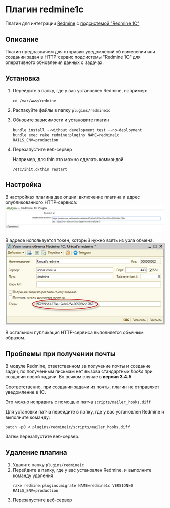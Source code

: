 # Плагин redmine1c
Плагин для интеграции [Redmine](https://www.redmine.org/) с [подсистемой "Redmine 1C"](https://zfilin.org.ua/link/redmine_1c)

## Описание
Плагин предназначем для отправки уведомлений об изменении или создании задач в HTTP-сервис подсистемы "Redmine 1С" для оперативного обновления данных о задачах.

## Установка
1. Перейдите в папку, где у вас установлен Redmine, например:
   ```
   cd /var/www/redmine
   ```
2. Распакуйте файлы в папку `plugins/redmine1c`
3. Обновите зависимости и установите плагин
   ```
   bundle install --without development test --no-deployment
   bundle exec rake redmine:plugins NAME=redmine1c RAILS_ENV=production
   ```
4. Перезапустите веб-сервер

   Например, для thin это можно сделать коммандой
   ```
   /etc/init.d/thin restart 
   ```
## Настройка
В настройках плагина две опции: включение плагина и адрес опубликованного HTTP-сервиса:
![Настройки плагина](https://raw.githubusercontent.com/zfilin/redmine1c/master/doc/fig1.png)

В адресе используется токен, который нужно взять из узла обмена:
![Где находится токен](https://raw.githubusercontent.com/zfilin/redmine1c/master/doc/fig2.png)

В остальном публикация HTTP-сервиса выполняется обычным образом.

## Проблемы при получении почты
В модуле Redmine, ответственном за получение почты и создание задач, по полученным письмам нет вызова стандартных *hooks* при создании новой задачи. Во всяком случае в **версии 3.4.5**

Соответственно, при создании задачи из почты, плагин не отправляет уведомление в 1С.

Это можно исправить с помощью патча `scripts/mailer_hooks.diff`

Для установки патча перейдите в папку, где у вас установлен Redmine и выполните команду:
```
patch -p0 < plugins/redmine1c/scripts/mailer_hooks.diff
```
Затем перезапустите веб-сервер.

## Удаление плагина
1. Удалите папку `plugins/redmine1c`
2. Перейдите в папку, где у вас установлен Redmine, и выполните команду удаления
   ```
   rake redmine:plugins:migrate NAME=redmine1c VERSION=0 RAILS_ENV=production
   ```
3. Перезапустите веб-сервер
